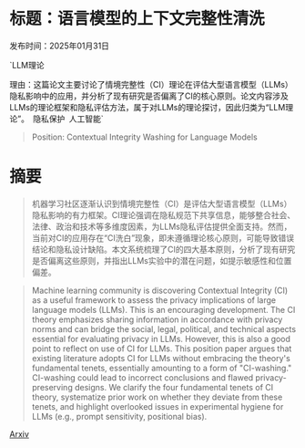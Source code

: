 # 标题：语言模型的上下文完整性清洗

发布时间：2025年01月31日

`LLM理论

理由：这篇论文主要讨论了情境完整性（CI）理论在评估大型语言模型（LLMs）隐私影响中的应用，并分析了现有研究是否偏离了CI的核心原则。论文内容涉及LLMs的理论框架和隐私评估方法，属于对LLMs的理论探讨，因此归类为“LLM理论”。` `隐私保护` `人工智能`

> Position: Contextual Integrity Washing for Language Models

# 摘要

> 机器学习社区逐渐认识到情境完整性（CI）是评估大型语言模型（LLMs）隐私影响的有力框架。CI理论强调在隐私规范下共享信息，能够整合社会、法律、政治和技术等多维度因素，为LLMs隐私评估提供全面支持。然而，当前对CI的应用存在“CI洗白”现象，即未遵循理论核心原则，可能导致错误结论和隐私设计缺陷。本文系统梳理了CI的四大基本原则，分析了现有研究是否偏离这些原则，并指出LLMs实验中的潜在问题，如提示敏感性和位置偏差。

> Machine learning community is discovering Contextual Integrity (CI) as a useful framework to assess the privacy implications of large language models (LLMs). This is an encouraging development. The CI theory emphasizes sharing information in accordance with privacy norms and can bridge the social, legal, political, and technical aspects essential for evaluating privacy in LLMs. However, this is also a good point to reflect on use of CI for LLMs. This position paper argues that existing literature adopts CI for LLMs without embracing the theory's fundamental tenets, essentially amounting to a form of "CI-washing." CI-washing could lead to incorrect conclusions and flawed privacy-preserving designs. We clarify the four fundamental tenets of CI theory, systematize prior work on whether they deviate from these tenets, and highlight overlooked issues in experimental hygiene for LLMs (e.g., prompt sensitivity, positional bias).

[Arxiv](https://arxiv.org/abs/2501.19173)